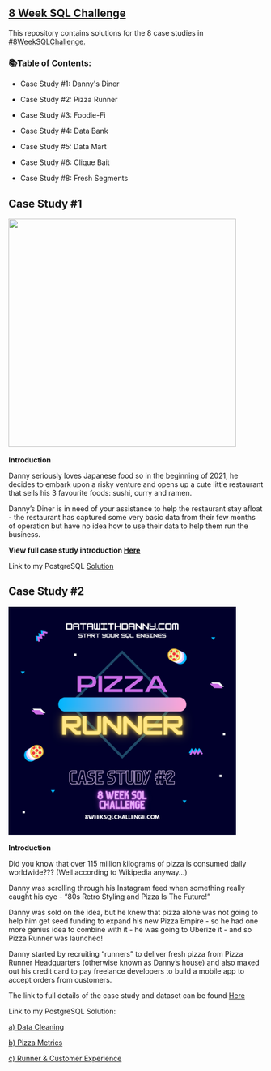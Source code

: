 ## [8 Week SQL Challenge](https://8weeksqlchallenge.com/getting-started/)
This repository contains solutions for the 8 case studies in [#8WeekSQLChallenge.](https://8weeksqlchallenge.com/getting-started/)

### 📚Table of Contents:

- Case Study #1: Danny's Diner

- Case Study #2: Pizza Runner

- Case Study #3: Foodie-Fi

- Case Study #4: Data Bank

- Case Study #5: Data Mart

- Case Study #6: Clique Bait

- Case Study #8: Fresh Segments

## Case Study #1

<img src="https://github.com/Julie-Odhiambo/8Weeks-SQL-Challenge/blob/main/case-study-1.png" width="450" height="450">

**Introduction**

Danny seriously loves Japanese food so in the beginning of 2021, he decides to embark upon a risky venture and opens up a cute little restaurant that sells his 3 favourite foods: sushi, curry and ramen.

Danny’s Diner is in need of your assistance to help the restaurant stay afloat - the restaurant has captured some very basic data from their few months of operation but have no idea how to use their data to help them run the business.

**View full case study introduction [Here](https://8weeksqlchallenge.com/case-study-1/)**


Link to my PostgreSQL [Solution](https://github.com/Julie-Odhiambo/8Weeks-SQL-Challenge/blob/main/DannyDinner.sql/)

## Case Study #2

<img src="https://github.com/Julie-Odhiambo/8Week-SQL-Challenge/blob/main/Case%20Study%20%232/case-study-2.png" width="450" height="450">


**Introduction**

Did you know that over 115 million kilograms of pizza is consumed daily worldwide??? (Well according to Wikipedia anyway…)

Danny was scrolling through his Instagram feed when something really caught his eye - “80s Retro Styling and Pizza Is The Future!”

Danny was sold on the idea, but he knew that pizza alone was not going to help him get seed funding to expand his new Pizza Empire - so he had one more genius idea to combine with it - he was going to Uberize it - and so Pizza Runner was launched!

Danny started by recruiting “runners” to deliver fresh pizza from Pizza Runner Headquarters (otherwise known as Danny’s house) and also maxed out his credit card to pay freelance developers to build a mobile app to accept orders from customers.

The link to full details of the case study and dataset can be found [Here](https://8weeksqlchallenge.com/case-study-2/)

Link to my PostgreSQL Solution: 

[a) Data Cleaning](https://github.com/Julie-Odhiambo/8Weeks-SQL-Challenge/blob/main/Case%20Study%20%232/1.%20Data%20Cleaning)

[b) Pizza Metrics](https://github.com/Julie-Odhiambo/8Weeks-SQL-Challenge/blob/main/Case%20Study%20%232/2.%20Pizza%20Metrics)

[c) Runner & Customer Experience](https://github.com/Julie-Odhiambo/8Weeks-SQL-Challenge/blob/main/Case%20Study%20%232/3.%20Runner%20and%20Customer%20Experience)
